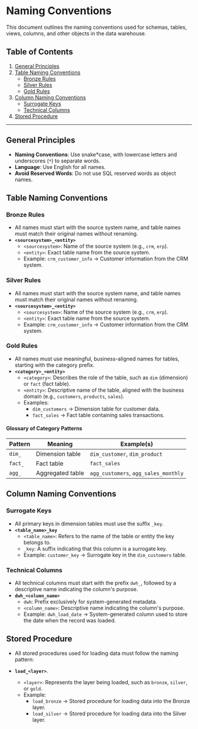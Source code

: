 # **Naming Conventions**

This document outlines the naming conventions used for schemas, tables, views, columns, and other objects in the data warehouse.

## **Table of Contents**

1. [General Principles](#general-principles)
2. [Table Naming Conventions](#table-naming-conventions)
   - [Bronze Rules](#bronze-rules)
   - [Silver Rules](#silver-rules)
   - [Gold Rules](#gold-rules)
3. [Column Naming Conventions](#column-naming-conventions)
   - [Surrogate Keys](#surrogate-keys)
   - [Technical Columns](#technical-columns)
4. [Stored Procedure](#stored-procedure)

---

## **General Principles**

- **Naming Conventions**: Use snake*case, with lowercase letters and underscores (`*`) to separate words.
- **Language**: Use English for all names.
- **Avoid Reserved Words**: Do not use SQL reserved words as object names.

## **Table Naming Conventions**

### **Bronze Rules**

- All names must start with the source system name, and table names must match their original names without renaming.
- **`<sourcesystem>_<entity>`**
  - `<sourcesystem>`: Name of the source system (e.g., `crm`, `erp`).
  - `<entity>`: Exact table name from the source system.
  - Example: `crm_customer_info` → Customer information from the CRM system.

### **Silver Rules**

- All names must start with the source system name, and table names must match their original names without renaming.
- **`<sourcesystem>_<entity>`**
  - `<sourcesystem>`: Name of the source system (e.g., `crm`, `erp`).
  - `<entity>`: Exact table name from the source system.
  - Example: `crm_customer_info` → Customer information from the CRM system.

### **Gold Rules**

- All names must use meaningful, business-aligned names for tables, starting with the category prefix.
- **`<category>_<entity>`**
  - `<category>`: Describes the role of the table, such as `dim` (dimension) or `fact` (fact table).
  - `<entity>`: Descriptive name of the table, aligned with the business domain (e.g., `customers`, `products`, `sales`).
  - Examples:
    - `dim_customers` → Dimension table for customer data.
    - `fact_sales` → Fact table containing sales transactions.

#### **Glossary of Category Patterns**

| Pattern | Meaning          | Example(s)                           |
| ------- | ---------------- | ------------------------------------ |
| `dim_`  | Dimension table  | `dim_customer`, `dim_product`        |
| `fact_` | Fact table       | `fact_sales`                         |
| `agg_`  | Aggregated table | `agg_customers`, `agg_sales_monthly` |

## **Column Naming Conventions**

### **Surrogate Keys**

- All primary keys in dimension tables must use the suffix `_key`.
- **`<table_name>_key`**
  - `<table_name>`: Refers to the name of the table or entity the key belongs to.
  - `_key`: A suffix indicating that this column is a surrogate key.
  - Example: `customer_key` → Surrogate key in the `dim_customers` table.

### **Technical Columns**

- All technical columns must start with the prefix `dwh_`, followed by a descriptive name indicating the column's purpose.
- **`dwh_<column_name>`**
  - `dwh`: Prefix exclusively for system-generated metadata.
  - `<column_name>`: Descriptive name indicating the column's purpose.
  - Example: `dwh_load_date` → System-generated column used to store the date when the record was loaded.

## **Stored Procedure**

- All stored procedures used for loading data must follow the naming pattern:
- **`load_<layer>`**.

  - `<layer>`: Represents the layer being loaded, such as `bronze`, `silver`, or `gold`.
  - Example:
    - `load_bronze` → Stored procedure for loading data into the Bronze layer.
    - `load_silver` → Stored procedure for loading data into the Silver layer.
